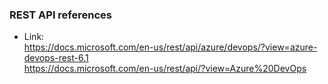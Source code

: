 ### REST API references
- Link:<br>
https://docs.microsoft.com/en-us/rest/api/azure/devops/?view=azure-devops-rest-6.1<br>
https://docs.microsoft.com/en-us/rest/api/?view=Azure%20DevOps
